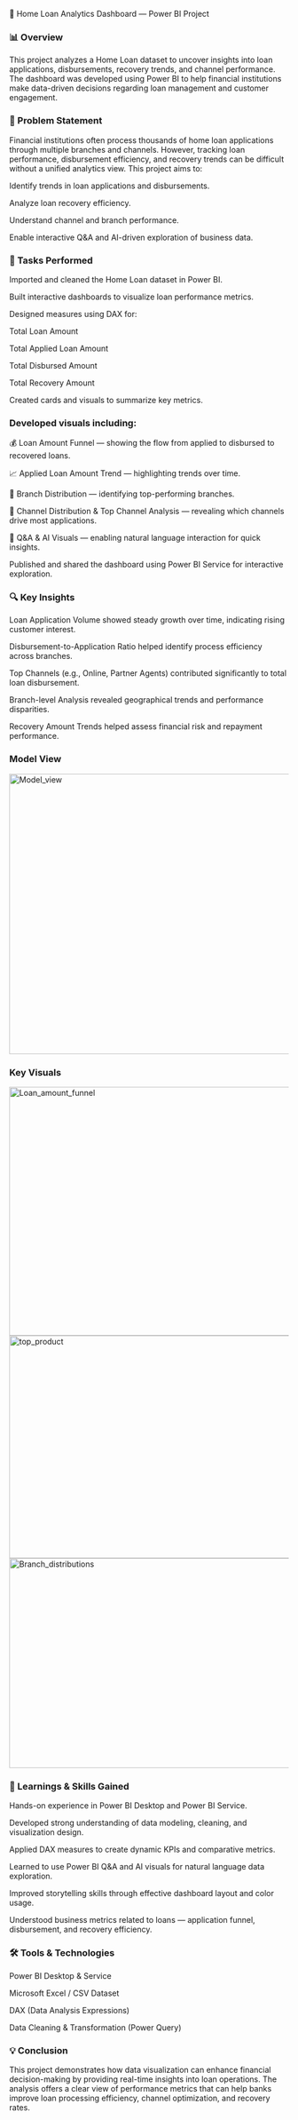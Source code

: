🏦 Home Loan Analytics Dashboard — Power BI Project

### 📊 Overview

This project analyzes a Home Loan dataset to uncover insights into loan applications, disbursements, recovery trends, and channel performance. The dashboard was developed using Power BI to help financial institutions make data-driven decisions regarding loan management and customer engagement.

### 🧩 Problem Statement

Financial institutions often process thousands of home loan applications through multiple branches and channels. However, tracking loan performance, disbursement efficiency, and recovery trends can be difficult without a unified analytics view.
This project aims to:

Identify trends in loan applications and disbursements.

Analyze loan recovery efficiency.

Understand channel and branch performance.

Enable interactive Q&A and AI-driven exploration of business data.

### 🎯 Tasks Performed

Imported and cleaned the Home Loan dataset in Power BI.

Built interactive dashboards to visualize loan performance metrics.

Designed measures using DAX for:

Total Loan Amount

Total Applied Loan Amount

Total Disbursed Amount

Total Recovery Amount

Created cards and visuals to summarize key metrics.

### Developed visuals including:

💰 Loan Amount Funnel — showing the flow from applied to disbursed to recovered loans.

📈 Applied Loan Amount Trend — highlighting trends over time.

🏦 Branch Distribution — identifying top-performing branches.

🔄 Channel Distribution & Top Channel Analysis — revealing which channels drive most applications.

🤖 Q&A & AI Visuals — enabling natural language interaction for quick insights.

Published and shared the dashboard using Power BI Service for interactive exploration.


### 🔍 Key Insights

Loan Application Volume showed steady growth over time, indicating rising customer interest.

Disbursement-to-Application Ratio helped identify process efficiency across branches.

Top Channels (e.g., Online, Partner Agents) contributed significantly to total loan disbursement.

Branch-level Analysis revealed geographical trends and performance disparities.

Recovery Amount Trends helped assess financial risk and repayment performance.

### Model View
<img width="1029" height="505" alt="Model_view" src="https://github.com/user-attachments/assets/02378b9b-edaf-4df4-a6b6-c97df87b26c7" />

### Key Visuals
<img width="1044" height="448" alt="Loan_amount_funnel" src="https://github.com/user-attachments/assets/8c83cf21-1307-40af-afd2-05fa9083beff" />

<img width="1054" height="401" alt="top_product" src="https://github.com/user-attachments/assets/707a0124-bdbd-415e-9356-f583d6564d84" />

<img width="1053" height="378" alt="Branch_distributions" src="https://github.com/user-attachments/assets/a7caeeaf-fca2-46f3-b85c-41c8d18844f5" />

### 🧠 Learnings & Skills Gained

Hands-on experience in Power BI Desktop and Power BI Service.

Developed strong understanding of data modeling, cleaning, and visualization design.

Applied DAX measures to create dynamic KPIs and comparative metrics.

Learned to use Power BI Q&A and AI visuals for natural language data exploration.

Improved storytelling skills through effective dashboard layout and color usage.

Understood business metrics related to loans — application funnel, disbursement, and recovery efficiency.

### 🛠️ Tools & Technologies

Power BI Desktop & Service

Microsoft Excel / CSV Dataset

DAX (Data Analysis Expressions)

Data Cleaning & Transformation (Power Query)

### 💡 Conclusion

This project demonstrates how data visualization can enhance financial decision-making by providing real-time insights into loan operations. The analysis offers a clear view of performance metrics that can help banks improve loan processing efficiency, channel optimization, and recovery rates.
